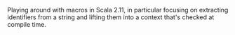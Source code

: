 Playing around with macros in Scala 2.11, in particular focusing on extracting identifiers from a string and lifting them into a context that's checked at compile time.
